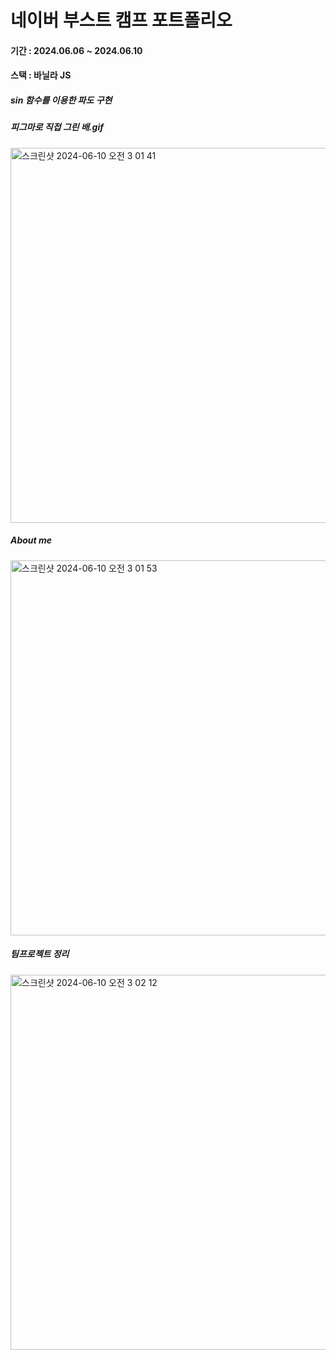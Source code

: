 # 네이버 부스트 캠프 포트폴리오

#### 기간 : 2024.06.06 ~ 2024.06.10

#### 스택 : 바닐라 JS



##### sin 함수를 이용한 파도 구현
##### 피그마로 직접 그린 배.gif

<img width="600" alt="스크린샷 2024-06-10 오전 3 01 41" src="https://github.com/dongguJeong/naverBootCamp/assets/133619736/ebd89bea-fb31-4b1a-bd0b-c6d59d41b50e">

##### About me
<img width="600" alt="스크린샷 2024-06-10 오전 3 01 53" src="https://github.com/dongguJeong/naverBootCamp/assets/133619736/52a784bc-e5a8-4c7a-8e95-e38b4f6dfceb">


##### 팀프로젝트 정리
<img width="600" alt="스크린샷 2024-06-10 오전 3 02 12" src="https://github.com/dongguJeong/naverBootCamp/assets/133619736/fc1f5a44-e33c-4fe2-a767-9dc03526da1d">
